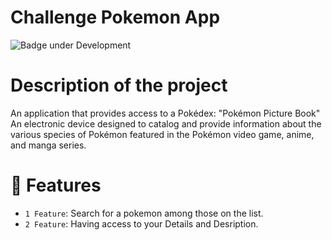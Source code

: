 # Challenge Pokemon App
 ![Badge under Development ](http://img.shields.io/static/v1?label=STATUS&message=UNDER%20DEVELOPMENT&color=GREEN&style=for-the-badge)
# Description of the project
An application that provides access to a Pokédex: "Pokémon Picture Book" An electronic device designed to catalog and provide information about the various species of Pokémon featured in the Pokémon video game, anime, and manga series.

# :hammer: Features
 - `1 Feature`: Search for a pokemon among those on the list.
 - `2 Feature`: Having access to your Details and Desription.
